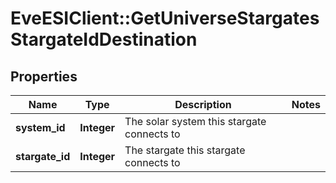 # EveESIClient::GetUniverseStargatesStargateIdDestination

## Properties
Name | Type | Description | Notes
------------ | ------------- | ------------- | -------------
**system_id** | **Integer** | The solar system this stargate connects to | 
**stargate_id** | **Integer** | The stargate this stargate connects to | 


